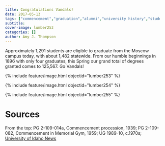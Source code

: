 ```yaml
---
title: Congratulations Vandals!
date: 2017-05-13
tags: ["commencement","graduation","alumni","university history","students"]
subtitle: 
cover-image: lumber253
categories: []
author: Amy J. Thompson
---
```


Approximately 1,291 students are eligible to graduate from the Moscow campus today, with about 1,482 statewide. From our humble beginnings in 1896 with only four graduates, this Spring our grand total of degrees granted comes to 125,567. Go Vandals!

{% include feature/image.html objectid="lumber253" %}

{% include feature/image.html objectid="lumber254" %}

{% include feature/image.html objectid="lumber255" %}

# Sources

From the top: PG 2-109-014a, Commencement procession, 1939; PG 2-109-082, Commencement in Memorial
Gym, 1959; UG 1989-10, c.1970s; [University of Idaho News](http://www.uidaho.edu/news/news-articles/news-releases/2017-april/042517-moscowcommencement)

